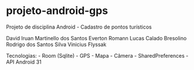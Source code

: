 # projeto-android-gps
Projeto de disciplina Android - Cadastro de pontos turísticos

David Iruan Martinello dos Santos
Everton Romann
Lucas Calado Bresolino
Rodrigo dos Santos Silva
Vinicius Flyssak

Tecnologias:
	- Room (Sqlite)
	- GPS
	- Mapa
	- Câmera
	- SharedPreferences
	- API Android 31

